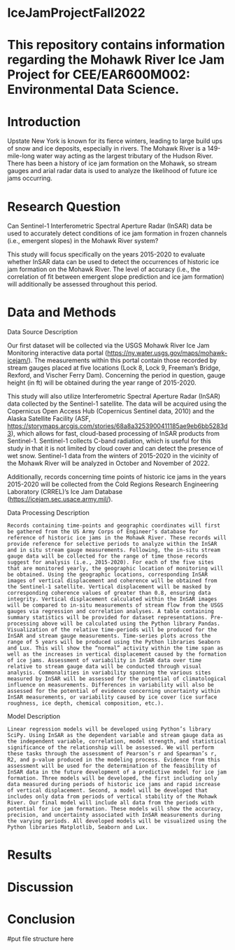 # IceJamProjectFall2022

# This repository contains information regarding the Mohawk River Ice Jam Project for CEE/EAR600M002: Environmental Data Science.

# Introduction
Upstate New York is known for its fierce winters, leading to large build ups of snow and ice deposits, especially in rivers. The Mohawk River is a 149-mile-long water way acting as the largest tributary of the Hudson River. There has been a history of ice jam formation on the Mohawk, so stream gauges and arial radar data is used to analyze the likelihood of future ice jams occurring. 

# Research Question
Can Sentinel-1 Interferometric Spectral Aperture Radar (InSAR) data be used to accurately detect conditions of ice jam formation in frozen channels (i.e., emergent slopes) in the Mohawk River system? 

This study will focus specifically on the years 2015-2020 to evaluate whether InSAR data can be used to detect the occurrences of historic ice jam formation on the Mohawk River. The level of accuracy (i.e., the correlation of fit between emergent slope prediction and ice jam formation) will additionally be assessed throughout this period.

# Data and Methods
Data Source Description

Our first dataset will be collected via the USGS Mohawk River Ice Jam Monitoring interactive data portal (https://ny.water.usgs.gov/maps/mohawk-icejam/). The measurements within this portal contain those recorded by stream gauges placed at five locations (Lock 8, Lock 9, Freeman’s Bridge, Rexford, and Vischer Ferry Dam). Concerning the period in question, gauge height (in ft) will be obtained during the year range of 2015-2020. 

This study will also utilize Interferometric Spectral Aperture Radar (InSAR) data collected by the Sentinel-1 satellite. The data will be acquired using the Copernicus Open Access Hub (Copernicus Sentinel data, 2010) and the Alaska Satellite Facility (ASF, https://storymaps.arcgis.com/stories/68a8a3253900411185ae9eb6bb5283d3), which allows for fast, cloud-based processing of InSAR products from Sentinel-1.  Sentinel-1 collects C-band radiation, which is useful for this study in that it is not limited by cloud cover and can detect the presence of wet snow. Sentinel-1 data from the winters of 2015-2020 in the vicinity of the Mohawk River will be analyzed in October and November of 2022. 

Additionally, records concerning time points of historic ice jams in the years 2015-2020 will be collected from the Cold Regions Research Engineering Laboratory (CRREL)’s Ice Jam Database (https://icejam.sec.usace.army.mil/).

Data Processing Description

	Records containing time-points and geographic coordinates will first be gathered from the US Army Corps of Engineer’s database for reference of historic ice jams in the Mohawk River. These records will provide reference for selective periods to analyze within the InSAR and in situ stream gauge measurements. Following, the in-situ stream gauge data will be collected for the range of time those records suggest for analysis (i.e., 2015-2020). For each of the five sites that are monitored yearly, the geographic location of monitoring will be obtained. Using the geographic locations, corresponding InSAR images of vertical displacement and coherence will be obtained from the Sentinel-1 satellite. Vertical displacement will be masked by corresponding coherence values of greater than 0.8, ensuring data integrity. Vertical displacement calculated within the InSAR images will be compared to in-situ measurements of stream flow from the USGS gauges via regression and correlation analyses. A table containing summary statistics will be provided for dataset representations. Pre-processing above will be calculated using the Python library Pandas.
	Visualization of the relative time-periods will be produced for the InSAR and stream gauge measurements. Time-series plots across the range of 5 years will be produced using the Python libraries Seaborn and Lux. This will show the “normal” activity within the time span as well as the increases in vertical displacement caused by the formation of ice jams. Assessment of variability in InSAR data over time relative to stream gauge data will be conducted through visual analysis. Commonalities in variability spanning the various sites measured by InSAR will be assessed for the potential of climatological influence on measurements. Differences in variability will also be assessed for the potential of evidence concerning uncertainty within InSAR measurements, or variability caused by ice cover (ice surface roughness, ice depth, chemical composition, etc.).

Model Description

	Linear regression models will be developed using Python’s library SciPy. Using InSAR as the dependent variable and stream gauge data as the independent variable, correlation, model strength, and statistical significance of the relationship will be assessed. We will perform these tasks through the assessment of Pearson’s r and Spearman’s r, R2, and p-value produced in the modeling process. Evidence from this assessment will be used for the determination of the feasibility of InSAR data in the future development of a predictive model for ice jam formation. Three models will be developed, the first including only data measured during periods of historic ice jams and rapid increase of vertical displacement. Second, a model will be developed that includes only data from periods of vertical stability of the Mohawk River. Our final model will include all data from the periods with potential for ice jam formation. These models will show the accuracy, precision, and uncertainty associated with InSAR measurements during the varying periods. All developed models will be visualized using the Python libraries Matplotlib, Seaborn and Lux.

# Results

# Discussion

# Conclusion
#put file structure here
